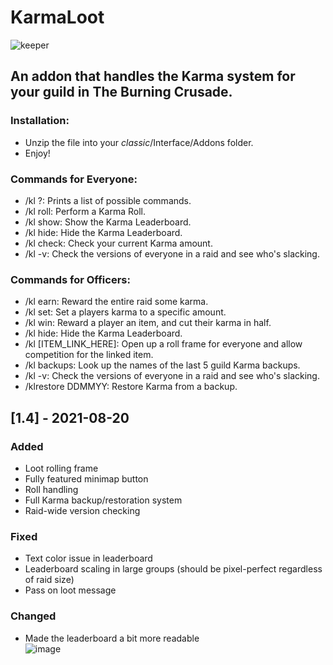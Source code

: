 # KarmaLoot
![keeper](https://user-images.githubusercontent.com/14336807/130196099-a1a03479-b2b6-4baf-aad1-60528bde95a3.png)<br>
## An addon that handles the Karma system for your guild in The Burning Crusade.

### Installation:<br>
* Unzip the file into your _classic_/Interface/Addons folder.<br>
* Enjoy!<br>

### Commands for Everyone:<br>
* /kl ?: Prints a list of possible commands.<br>
* /kl roll: Perform a Karma Roll.<br>
* /kl show: Show the Karma Leaderboard.<br>
* /kl hide: Hide the Karma Leaderboard.<br>
* /kl check: Check your current Karma amount.<br>
* /kl -v: Check the versions of everyone in a raid and see who's slacking.<br>

### Commands for Officers:<br>
* /kl earn: Reward the entire raid some karma.<br>
* /kl set: Set a players karma to a specific amount.<br>
* /kl win: Reward a player an item, and cut their karma in half.<br>
* /kl hide: Hide the Karma Leaderboard.<br>
* /kl [ITEM_LINK_HERE]: Open up a roll frame for everyone and allow competition for the linked item.<br>
* /kl backups: Look up the names of the last 5 guild Karma backups.<br>
* /kl -v: Check the versions of everyone in a raid and see who's slacking.<br>
* /klrestore DDMMYY: Restore Karma from a backup.

## [1.4] - 2021-08-20
 
### Added
* Loot rolling frame
* Fully featured minimap button
* Roll handling
* Full Karma backup/restoration system
* Raid-wide version checking

### Fixed
* Text color issue in leaderboard
* Leaderboard scaling in large groups (should be pixel-perfect regardless of raid size)
* Pass on loot message

### Changed
* Made the leaderboard a bit more readable<br>
![image](https://user-images.githubusercontent.com/14336807/130198715-a6c751af-40a3-4f0b-9f66-5e8ff836db29.png)
